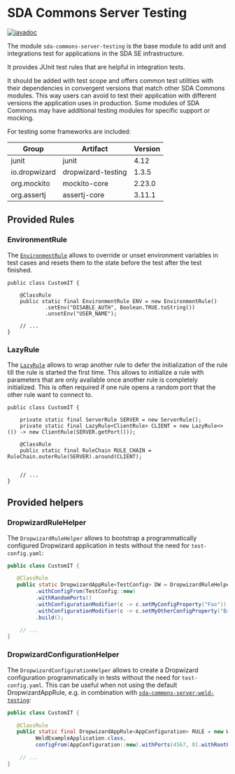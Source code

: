 # SDA Commons Server Testing

[![javadoc](https://javadoc.io/badge2/org.sdase.commons/sda-commons-server-testing/javadoc.svg)](https://javadoc.io/doc/org.sdase.commons/sda-commons-server-testing)

The module `sda-commons-server-testing` is the base module to add unit and integrations test for applications in the 
SDA SE infrastructure.

It provides JUnit test rules that are helpful in integration tests.

It should be added with test scope and offers common test utilities with their dependencies in convergent versions that
match other SDA Commons modules. This way users can avoid to test their application with different versions the
application uses in production. Some modules of SDA Commons may have additional testing modules for specific support or
mocking.

For testing some frameworks are included:

| Group            | Artifact           | Version |
|------------------|--------------------|---------|
| junit            | junit              | 4.12    |
| io.dropwizard    | dropwizard-testing | 1.3.5   |
| org.mockito      | mockito-core       | 2.23.0  |
| org.assertj      | assertj-core       | 3.11.1  |

## Provided Rules

### EnvironmentRule

The [`EnvironmentRule`](./src/main/java/org/sdase/commons/server/testing/EnvironmentRule.java) allows to override or
unset environment variables in test cases and resets them to the state before the test after the test finished.

```
public class CustomIT {

    @ClassRule
    public static final EnvironmentRule ENV = new EnvironmentRule()
            .setEnv("DISABLE_AUTH", Boolean.TRUE.toString())
            .unsetEnv("USER_NAME");

    // ...
}
```

### LazyRule

The [`LazyRule`](./src/main/java/org/sdase/commons/server/testing/LazyRule.java) allows to wrap another 
rule to defer the initialization of the rule till the rule is started the first time. 
This allows to initialize a rule with parameters that are only available once another rule is 
completely initialized. This is often required if one rule opens a random port that the other rule 
want to connect to.

```
public class CustomIT {

    private static final ServerRule SERVER = new ServerRule();
    private static final LazyRule<ClientRule> CLIENT = new LazyRule<>(() -> new ClientRule(SERVER.getPort()));

    @ClassRule
    public static final RuleChain RULE_CHAIN = RuleChain.outerRule(SERVER).around(CLIENT);


    // ...
}
```

## Provided helpers

### DropwizardRuleHelper

The `DropwizardRuleHelper` allows to bootstrap a programmatically configured Dropwizard application in tests without the
need for `test-config.yaml`:

```java
public class CustomIT {

   @ClassRule
   public static DropwizardAppRule<TestConfig> DW = DropwizardRuleHelper.dropwizardTestAppFrom(TestApp.class)
         .withConfigFrom(TestConfig::new)
         .withRandomPorts()
         .withConfigurationModifier(c -> c.setMyConfigProperty("Foo"))
         .withConfigurationModifier(c -> c.setMyOtherConfigProperty("Bar"))
         .build();

    // ...
}
```

### DropwizardConfigurationHelper

The `DropwizardConfigurationHelper` allows to create a Dropwizard configuration programmatically in tests without the
need for `test-config.yaml`. This can be useful when not using the default DropwizardAppRule, e.g. in combination with
[`sda-commons-server-weld-testing`](../sda-commons-server-weld-testing/README.md):

```java
public class CustomIT {

   @ClassRule
   public static final DropwizardAppRule<AppConfiguration> RULE = new WeldAppRule<>(
         WeldExampleApplication.class,
         configFrom(AppConfiguration::new).withPorts(4567, 0).withRootPath("/api/*").build());

    // ...
}
```
